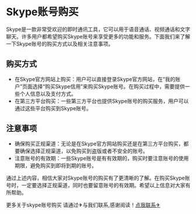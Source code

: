 # Skype账号购买

Skype是一款非常受欢迎的即时通讯工具，它可以用于语音通话、视频通话和文字聊天。许多用户都希望购买Skype账号来享受更多的功能和服务。下面我们来了解一下Skype账号的购买方式以及相关注意事项。

## 购买方式

- 在Skype官方网站上购买：用户可以直接登录Skype官方网站，在“我的账户”页面选择“购买Skype信用”来购买Skype账号。在购买过程中，需要提供一些个人信息以及支付方式。
- 在第三方平台购买：一些第三方平台也提供Skype账号的购买服务，用户可以通过这些平台购买到Skype账号。

## 注意事项

- 确保购买正规渠道：无论是在Skype官方网站购买还是在第三方平台购买，都要确保选择正规渠道，以免购买到盗版或者不安全的账号。
- 注意账号的有效期：一些Skype账号是有有效期的，购买时要注意账号的使用期限，避免购买到即将到期的账号。

通过上述内容，相信大家对Skype账号的购买有了更清晰的了解。在购买Skype账号时，一定要选择正规渠道，同时也要留意账号的有效期。希望以上信息对大家有所帮助。

更多关于skype账号购买 请通过✈与我们联系,感谢阅读！[点我联系✈](https://www.G208.com)